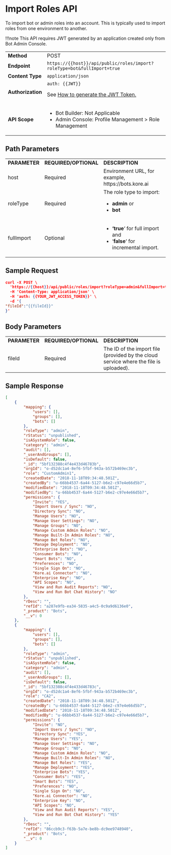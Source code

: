 # Import Roles API

To import bot or admin roles into an account. This is typically used to import roles from one environment to another.

!!!note
    This API requires JWT generated by an application created only from Bot Admin Console.


<table>
  <tr>
   <td><strong>Method</strong>
   </td>
   <td>POST
   </td>
  </tr>
  <tr>
   <td><strong>Endpoint</strong>
   </td>
   <td><code>https://{{host}}/api/public/roles/import?roleType=bot&fullImport=true</code>
   </td>
  </tr>
  <tr>
   <td><strong>Content Type</strong>
   </td>
   <td><code>application/json</code>
   </td>
  </tr>
  <tr>
   <td><strong>Authorization</strong>
   </td>
   <td><code>auth: {{JWT}}</code>
<p>
See <a href="https://developer.kore.ai/docs/bots/api-guide/apis/#Generating_the_JWT_Token">How to generate the JWT Token.</a>
   </td>
  </tr>
  <tr>
   <td><strong>API Scope</strong>
   </td>
   <td>
<ul>

<li>Bot Builder: Not Applicable

<li>Admin Console: Profile Management > Role Management
</li>
</ul>
   </td>
  </tr>
</table>


 


## Path Parameters


<table>
  <tr>
   <td><strong>PARAMETER</strong>
   </td>
   <td><strong>REQUIRED/OPTIONAL</strong>
   </td>
   <td><strong>DESCRIPTION</strong>
   </td>
  </tr>
  <tr>
   <td>host
   </td>
   <td>Required
   </td>
   <td>Environment URL, for example, https://bots.kore.ai
   </td>
  </tr>
  <tr>
   <td>roleType
   </td>
   <td>Required
   </td>
   <td>The role type to import:
<ul>

<li><strong>admin</strong> or

<li><strong>bot</strong>
</li>
</ul>
   </td>
  </tr>
  <tr>
   <td>fullImport
   </td>
   <td>Optional
   </td>
   <td>
<ul>

<li><strong>‘true</strong>‘ for full import and

<li>‘<strong>false</strong>‘ for incremental import.
</li>
</ul>
   </td>
  </tr>
</table>


 


## Sample Request


```json
curl -X POST \
  'https://{{host}}/api/public/roles/import?roleType=admin&fullImport=true' \
  -H 'Content-Type: application/json' \
  -H 'auth: {{YOUR_JWT_ACCESS_TOKEN}}' \
  -d '{
"fileId":"{{fileId}}"
}'
```


 


## Body Parameters


<table>
  <tr>
   <td><strong>PARAMETER</strong>
   </td>
   <td><strong>REQUIRED/OPTIONAL</strong>
   </td>
   <td><strong>DESCRIPTION</strong>
   </td>
  </tr>
  <tr>
   <td>fileId
   </td>
   <td>Required
   </td>
   <td>The ID of the import file (provided by the cloud service where the file is uploaded).
   </td>
  </tr>
</table>


 


## Sample Response


```json
[
    {
        "mapping": {
            "users": [],
            "groups": [],
            "bots": []
        },
        "roleType": "admin",
        "rStatus": "unpublished",
        "isASystemRole": false,
        "category": "admin",
        "audit": [],
        "_userAndGroups": [],
        "isDefault": false,
        "_id": "5bf132388c4f4e433d46783b",
        "orgId": "o-d52dc1a4-8ef6-5fbf-943a-b572b469ec3b",
        "role": "CustomAdmin1",
        "createdDate": "2018-11-18T09:34:48.501Z",
        "createdBy": "u-66bb4537-6a44-5127-b6e2-c97e4e66d5b7",
        "modifiedDate": "2018-11-18T09:34:48.501Z",
        "modifiedBy": "u-66bb4537-6a44-5127-b6e2-c97e4e66d5b7",
        "permissions": {
            "Invite": "YES",
            "Import Users / Sync": "NO",
            "Directory Sync": "NO",
            "Manage Users": "NO",
            "Manage User Settings": "NO",
            "Manage Groups": "NO",
            "Manage Custom Admin Roles": "NO",
            "Manage Built-In Admin Roles": "NO",
            "Manage Bot Roles": "NO",
            "Manage Deployment": "NO",
            "Enterprise Bots": "NO",
            "Consumer Bots": "NO",
            "Smart Bots": "NO",
            "Preferences": "NO",
            "Single Sign On": "NO",
            "Kore.ai Connector": "NO",
            "Enterprise Key": "NO",
            "API Scopes": "NO",
            "View and Run Audit Reports": "NO",
            "View and Run Bot Chat History": "NO"
        },
        "rDesc": "",
        "refId": "a287e9fb-ea34-5835-a4c5-0c9a9d6136e0",
        "_product": "Bots",
        "__v": 0
    },
    {
        "mapping": {
            "users": [],
            "groups": [],
            "bots": []
        },
        "roleType": "admin",
        "rStatus": "unpublished",
        "isASystemRole": false,
        "category": "admin",
        "audit": [],
        "_userAndGroups": [],
        "isDefault": false,
        "_id": "5bf132388c4f4e433d46783c",
        "orgId": "o-d52dc1a4-8ef6-5fbf-943a-b572b469ec3b",
        "role": "CA2",
        "createdDate": "2018-11-18T09:34:48.501Z",
        "createdBy": "u-66bb4537-6a44-5127-b6e2-c97e4e66d5b7",
        "modifiedDate": "2018-11-18T09:34:48.501Z",
        "modifiedBy": "u-66bb4537-6a44-5127-b6e2-c97e4e66d5b7",
        "permissions": {
            "Invite": "NO",
            "Import Users / Sync": "NO",
            "Directory Sync": "YES",
            "Manage Users": "YES",
            "Manage User Settings": "NO",
            "Manage Groups": "NO",
            "Manage Custom Admin Roles": "NO",
            "Manage Built-In Admin Roles": "NO",
            "Manage Bot Roles": "YES",
            "Manage Deployment": "YES",
            "Enterprise Bots": "YES",
            "Consumer Bots": "YES",
            "Smart Bots": "YES",
            "Preferences": "NO",
            "Single Sign On": "NO",
            "Kore.ai Connector": "NO",
            "Enterprise Key": "NO",
            "API Scopes": "NO",
            "View and Run Audit Reports": "YES",
            "View and Run Bot Chat History": "YES"
        },
        "rDesc": "",
        "refId": "86ccb9c3-f63b-5a7e-be8b-dc9ee9748940",
        "_product": "Bots",
        "__v": 0
    }
]
```